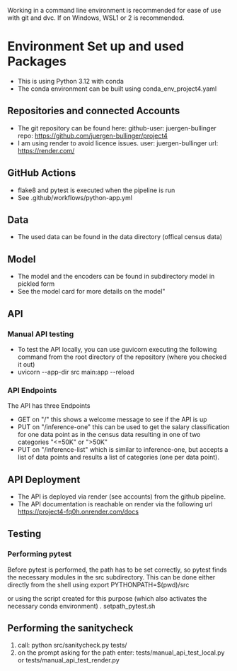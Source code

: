 Working in a command line environment is recommended for ease of use with git and dvc. If on Windows, WSL1 or 2 is recommended.

# Environment Set up and used Packages
* This is using Python 3.12 with conda
* The conda environment can be built using conda_env_project4.yaml

## Repositories and connected Accounts
* The git repository can be found here: 
  github-user: juergen-bullinger
  repo: https://github.com/juergen-bullinger/project4
* I am using render to avoid licence issues.
  user: juergen-bullinger
  url: https://render.com/

## GitHub Actions
* flake8 and pytest is executed when the pipeline is run
* See .github/workflows/python-app.yml

## Data
* The used data can be found in the data directory (offical census data)

## Model
* The model and the encoders can be found in subdirectory model in pickled form
* See the model card for more details on the model"

## API
### Manual API testing
* To test the API locally, you can use guvicorn executing the following command
  from the root directory of the repository (where you checked it out)
* uvicorn --app-dir src  main:app --reload

### API Endpoints
The API has three Endpoints
* GET on "/" this shows a welcome message to see if the API is up
* PUT on "/inference-one" this can be used to get the salary classification
  for one data point as in the census data resulting in one of two categories
  "<=50K" or ">50K"
* PUT on "/inference-list" which is similar to inference-one, but accepts
  a list of data points and results a list of categories (one per data point).

## API Deployment
* The API is deployed via render (see accounts) from the github pipeline.
* The API documentation is reachable on render via the following url
  https://project4-fq0h.onrender.com/docs

## Testing
### Performing pytest
Before pytest is performed, the path has to be set correctly, so pytest finds
the necessary modules in the src subdirectory. This can be done either directly
from the shell using
export PYTHONPATH=$(pwd)/src

or using the script created for this purpose (which also activates the
necessary conda environment)
. setpath_pytest.sh

## Performing the sanitycheck
1. call:
python src/sanitycheck.py tests/
2. on the prompt asking for the path enter:
tests/manual_api_test_local.py
or
tests/manual_api_test_render.py



